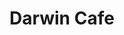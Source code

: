 ---
address: 212 Ritch Street
title: Darwin Cafe
install_date: July 2012

layout: location
image: "darwin_cafe.jpg"

latitude: 37.78061
longitude: -122.39614

features:

---